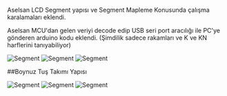 Aselsan LCD Segment yapısı ve Segment Mapleme Konusunda çalışma karalamaları eklendi.

Aselsan MCU'dan gelen veriyi decode edip USB seri port aracılığı ile PC'ye gönderen arduino kodu eklendi. (Şimdilik sadece rakamları ve K ve KN harflerini tanıyabiliyor)





![Segment](Calisma/segment_1.jpeg)
![Segment](Calisma/segment_2.jpeg)
![Segment](Calisma/image.png)


##Boynuz Tuş Takımı Yapısı


![Segment](Calisma/KeyPad/KP_1.jpeg)
![Segment](Calisma/KeyPad/KP_2.jpeg)
![Segment](Calisma/KeyPad/KP_3.jpeg)